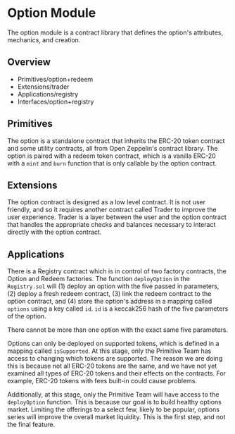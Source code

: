 # Option Module

The option module is a contract library that defines the option's attributes, mechanics, and creation.

## Overview

-   Primitives/option+redeem
-   Extensions/trader
-   Applications/registry
-   Interfaces/option+registry

## Primitives

The option is a standalone contract that inherits the ERC-20 token contract and some utility contracts, all from Open Zeppelin's contract library. The option is paired with a redeem token contract, which is a vanilla ERC-20 with a `mint` and `burn` function that is only callable by the option contract.

## Extensions

The option contract is designed as a low level contract. It is not user friendly, and so it requires another contract called Trader to improve the user experience. Trader is a layer between the user and the option contract that handles the appropriate checks and balances necessary to interact directly with the option contract.

## Applications

There is a Registry contract which is in control of two factory contracts, the Option and Redeem factories. The function `deployOption` in the `Registry.sol` will (1) deploy an option with the five passed in parameters, (2) deploy a fresh redeem contract, (3) link the redeem contract to the option contract, and (4) store the option's address in a mapping called `options` using a key called `id`. `id` is a keccak256 hash of the five parameters of the option.

There cannot be more than one option with the exact same five parameters.

Options can only be deployed on supported tokens, which is defined in a mapping called `isSupported`. At this stage, only the Primitive Team has access to changing which tokens are supported. The reason we are doing this is because not all ERC-20 tokens are the same, and we have not yet examined all types of ERC-20 tokens and their effects on the contracts. For example, ERC-20 tokens with fees built-in could cause problems.

Additionally, at this stage, only the Primitive Team will have access to the `deployOption` function. This is because our goal is to build healthy options market. Limiting the offerings to a select few, likely to be popular, options series will improve the overall market liquidity. This is the first step, and not the final feature.
